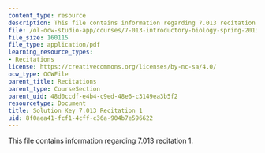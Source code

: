 ```yaml
---
content_type: resource
description: This file contains information regarding 7.013 recitation 1.
file: /ol-ocw-studio-app/courses/7-013-introductory-biology-spring-2013/8f0aea41fcf14cffc36a904b7e596622_MIT7_013S12_RecitatSol_1.pdf
file_size: 160115
file_type: application/pdf
learning_resource_types:
- Recitations
license: https://creativecommons.org/licenses/by-nc-sa/4.0/
ocw_type: OCWFile
parent_title: Recitations
parent_type: CourseSection
parent_uid: 48d0ccdf-e4b4-c9ed-48e6-c3149ea3b5f2
resourcetype: Document
title: Solution Key 7.013 Recitation 1
uid: 8f0aea41-fcf1-4cff-c36a-904b7e596622
---
```

This file contains information regarding 7.013 recitation 1.